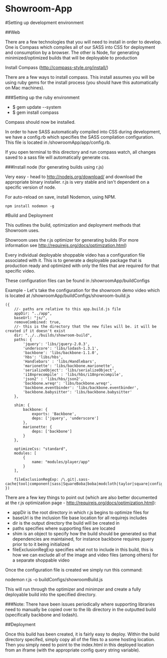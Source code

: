 Showroom-App
============

#Setting up development environment

##Web

There are a few technologies that you will need to install in order to develop.  One is Compass which compiles all of our SASS into CSS for deployment and consumption by a browser.  The other is Node, for generating minimized/optimized builds that will be deployable to production

Install Compass (http://compass-style.org/install/)

There are a few ways to install compass.  This install assumes you will be using ruby gems for the install process (you should have this automatically on Mac machines).

###Setting up the ruby environment

- $ gem update --system
- $ gem install compass

Compass should now be installed.

In order to have SASS automatically compiled into CSS during development, we have a config.rb which specifies the SASS compilation configuration.  This file is located in /showroomApp/app/config.rb.

If you open terminal to this directory and run compass watch, all changes saved to a sass file will automatically generate css.

###Install node (for generating builds using r.js)

Very easy - head to http://nodejs.org/download/ and download the appropriate binary installer.  r.js is very stable and isn't dependent on a specific version of node.

For auto-reload on save, install Nodemon, using NPM.

`npm install nodemon -g`

#Build and Deployment

This outlines the build, optimization and deployment methods that Showroom uses.

Showroom uses the r.js optimizer for generating builds (For more information see http://requirejs.org/docs/optimization.html)

Every individual deployable shoppable video has a configuration file associated with it.  This is to generate a deployable package that is production ready and optimized with only the files that are required for that specific video.

These configuration files can be found in /showroomApp/buildConfigs

Example - Let's take the configuration for the showroom demo video which is located at /showroomApp/buildConfigs/showroom-build.js
```
({
    //- paths are relative to this app.build.js file
    appDir: "../app",
    baseUrl: "js/",
    removeCombined: true,
    //- this is the directory that the new files will be. it will be created if it doesn't exist
    dir: "../../builds/showroom-build",
    paths: {
        'jquery': 'libs/jquery-2.0.3',
        'underscore': 'libs/lodash-1.3.1',
        'backbone': 'libs/backbone-1.1.0',
        'hbs': 'libs/hbs',
        'Handlebars' : 'libs/Handlebars',
        'marionette': 'libs/backbone.marionette',
        'serializeObject': 'libs/serializeObject',
        'i18nprecompile' : 'libs/hbs/i18nprecompile',
        'json2' : 'libs/hbs/json2',
        'backbone.wreqr': 'libs/backbone.wreqr',
        'backbone.eventbinder': 'libs/backbone.eventbinder',
        'backbone.babysitter': 'libs/backbone.babysitter'
    },

    shim: {
        backbone: {
            exports: 'Backbone',
            deps: ['jquery', 'underscore']
        },
        marionette: {
            deps: ['backbone']
        }
    },

    optimizeCss: "standard",
    modules: [
        {
            name: "modules/player/app"
        }
    ],

    fileExclusionRegExp: /\.git|.sass-cache|tool|component|sass|SquareBoba|boba|modcloth|taylor|square|config.rb|docs|index.js/
})
```

There are a few key things to point out (which are also better documented at the r.js optimization page - http://requirejs.org/docs/optimization.html):

- appDir is the root directory in which r.js begins to optimize files for
- baseUrl is the inclusion file base location for all requirejs includes
- dir is the output directory the build will be created in
- paths specifies where supporting files are located
- shim is an object to specify how the build should be generated so that dependencies are maintained, for instance backbone requires jquery prior to to it being initialized
- fileExclusionRegExp specifies what not to include in this build, this is how we can exclude all of the image and video files (among others) for a separate shoppable video

Once the configuration file is created we simply run this command:

nodemon r.js -o buildConfigs/showroomBuild.js

This will run through the optimizer and minimzer and create a fully deployable build into the specified directory.

###Note: There have been issues periodically where supporting libraries need to manually be copied over to the lib directory in the outputted build (specifically backbone and lodash).

##Deployment

Once this build has been created, it is fairly easy to deploy.  Within the build directory specifed, simply copy all of the files to a some hosting location.
Then you simply need to point to the index.html in this deployed location from an iframe (with the appropriate config query string variable).


